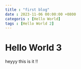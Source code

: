 ```yaml
---
title : "first blog"
date : 2023-11-06 00:00:00 +0800
categoris : [Hello World]
tags : [Hello World 2]
---
```


# Hello World 3

heyyy this is it !!